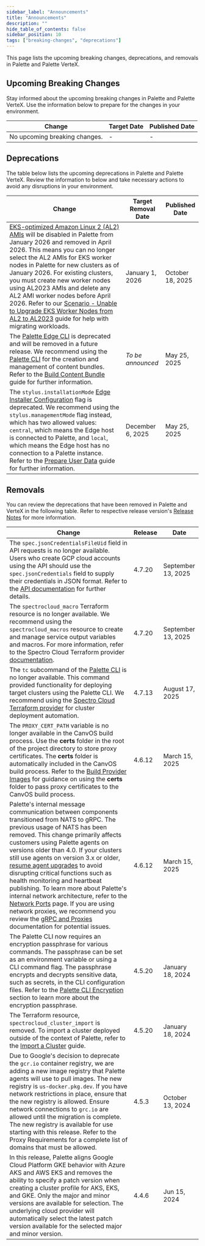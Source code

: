 ```yaml
---
sidebar_label: "Announcements"
title: "Announcements"
description: ""
hide_table_of_contents: false
sidebar_position: 10
tags: ["breaking-changes", "deprecations"]
---
```


This page lists the upcoming breaking changes, deprecations, and removals in Palette and Palette VerteX.

<!-- vale off -->

## Upcoming Breaking Changes

<!-- vale on -->

Stay informed about the upcoming breaking changes in Palette and Palette VerteX. Use the information below to prepare
for the changes in your environment.

| Change                        | Target Date | Published Date |
| ----------------------------- | ----------- | -------------- |
| No upcoming breaking changes. | -           | -              |

<!-- vale off -->

## Deprecations

<!-- vale on -->

The table below lists the upcoming deprecations in Palette and Palette VerteX. Review the information to below and take
necessary actions to avoid any disruptions in your environment.

| Change                                                                                                                                                                                                                                                                                                                                                                                                                                                                                                                                                                                                                                                                                        | Target Removal Date | Published Date   |
| --------------------------------------------------------------------------------------------------------------------------------------------------------------------------------------------------------------------------------------------------------------------------------------------------------------------------------------------------------------------------------------------------------------------------------------------------------------------------------------------------------------------------------------------------------------------------------------------------------------------------------------------------------------------------------------------- | ------------------- | ---------------- |
| [EKS-optimized Amazon Linux 2 (AL2) AMIs](https://docs.aws.amazon.com/eks/latest/userguide/eks-ami-deprecation-faqs.html) will be disabled in Palette from January 2026 and removed in April 2026. This means you can no longer select the AL2 AMIs for EKS worker nodes in Palette for new clusters as of January 2026. For existing clusters, you must create new worker nodes using AL2023 AMIs and delete any AL2 AMI worker nodes before April 2026. Refer to our [Scenario - Unable to Upgrade EKS Worker Nodes from AL2 to AL2023](../troubleshooting/cluster-deployment.md#scenario---unable-to-upgrade-eks-worker-nodes-from-al2-to-al2023) guide for help with migrating workloads. | January 1, 2026     | October 18, 2025 |
| The [Palette Edge CLI](../downloads/cli-tools.md#palette-edge-cli) is deprecated and will be removed in a future release. We recommend using the [Palette CLI](../automation/palette-cli/palette-cli.md) for the creation and management of content bundles. Refer to the [Build Content Bundle](../clusters/edge/edgeforge-workflow/palette-canvos/build-content-bundle.md) guide for further information.                                                                                                                                                                                                                                                                                   | _To be announced_   | May 25, 2025     |
| The `stylus.installationMode` [Edge Installer Configuration](../clusters/edge/edge-configuration/installer-reference.md) flag is deprecated. We recommend using the `stylus.managementMode` flag instead, which has two allowed values: `central`, which means the Edge host is connected to Palette, and `local`, which means the Edge host has no connection to a Palette instance. Refer to the [Prepare User Data](../clusters/edge/edgeforge-workflow/prepare-user-data.md) guide for further information.                                                                                                                                                                               | December 6, 2025    | May 25, 2025     |

## Removals

You can review the deprecations that have been removed in Palette and VerteX in the following table. Refer to respective
release version's [Release Notes](./release-notes.md) for more information.

| Change                                                                                                                                                                                                                                                                                                                                                                                                                                                                                                                                                                                                                                                                                                                                                                                | Release | Date               |
| ------------------------------------------------------------------------------------------------------------------------------------------------------------------------------------------------------------------------------------------------------------------------------------------------------------------------------------------------------------------------------------------------------------------------------------------------------------------------------------------------------------------------------------------------------------------------------------------------------------------------------------------------------------------------------------------------------------------------------------------------------------------------------------- | ------- | ------------------ |
| The `spec.jsonCredentialsFileUid` field in API requests is no longer available. Users who create GCP cloud accounts using the API should use the `spec.jsonCredentials` field to supply their credentials in JSON format. Refer to the [API documentation](/api/introduction) for further details.                                                                                                                                                                                                                                                                                                                                                                                                                                                                                    | 4.7.20  | September 13, 2025 |
| The `spectrocloud_macro` Terraform resource is no longer available. We recommend using the `spectrocloud_macros` resource to create and manage service output variables and macros. For more information, refer to the Spectro Cloud Terraform provider [documentation](https://registry.terraform.io/providers/spectrocloud/spectrocloud/latest/docs).                                                                                                                                                                                                                                                                                                                                                                                                                               | 4.7.20  | September 13, 2025 |
| The `tc` subcommand of the [Palette CLI](../automation/palette-cli/palette-cli.md) is no longer available. This command provided functionality for deploying target clusters using the Palette CLI. We recommend using the [Spectro Cloud Terraform provider](https://registry.terraform.io/providers/spectrocloud/spectrocloud/latest/docs) for cluster deployment automation.                                                                                                                                                                                                                                                                                                                                                                                                       | 4.7.13  | August 17, 2025    |
| The `PROXY_CERT_PATH` variable is no longer available in the CanvOS build process. Use the **certs** folder in the root of the project directory to store proxy certificates. The **certs** folder is automatically included in the CanvOS build process. Refer to the [Build Provider Images](../clusters/edge/edgeforge-workflow/palette-canvos/build-provider-images.md) for guidance on using the **certs** folder to pass proxy certificates to the CanvOS build process.                                                                                                                                                                                                                                                                                                        | 4.6.12  | March 15, 2025     |
| Palette's internal message communication between components transitioned from NATS to gRPC. The previous usage of NATS has been removed. This change primarily affects customers using Palette agents on versions older than 4.0. If your clusters still use agents on version 3.x or older, [resume agent upgrades](../clusters/cluster-management/platform-settings/pause-platform-upgrades.md) to avoid disrupting critical functions such as health monitoring and heartbeat publishing. To learn more about Palette's internal network architecture, refer to the [Network Ports](../architecture/networking-ports.md) page. If you are using network proxies, we recommend you review the [gRPC and Proxies](../architecture/grps-proxy.md) documentation for potential issues. | 4.6.12  | March 15, 2025     |
| The Palette CLI now requires an encryption passphrase for various commands. The passphrase can be set as an environment variable or using a CLI command flag. The passphrase encrypts and decrypts sensitive data, such as secrets, in the CLI configuration files. Refer to the [Palette CLI Encryption](../automation/palette-cli/palette-cli.md#encryption) section to learn more about the encryption passphrase.                                                                                                                                                                                                                                                                                                                                                                 | 4.5.20  | January 18, 2024   |
| The Terraform resource, `spectrocloud_cluster_import` is removed. To import a cluster deployed outside of the context of Palette, refer to the [Import a Cluster](../clusters/imported-clusters/cluster-import.md) guide.                                                                                                                                                                                                                                                                                                                                                                                                                                                                                                                                                             | 4.5.20  | January 18, 2024   |
| Due to Google's decision to deprecate the `gcr.io` container registry, we are adding a new image registry that Palette agents will use to pull images. The new registry is `us-docker.pkg.dev`. If you have network restrictions in place, ensure that the new registry is allowed. Ensure network connections to `grc.io` are allowed until the migration is complete. The new registry is available for use starting with this release. Refer to the Proxy Requirements for a complete list of domains that must be allowed.                                                                                                                                                                                                                                                        | 4.5.3   | October 13, 2024   |
| In this release, Palette aligns Google Cloud Platform GKE behavior with Azure AKS and AWS EKS and removes the ability to specify a patch version when creating a cluster profile for AKS, EKS, and GKE. Only the major and minor versions are available for selection. The underlying cloud provider will automatically select the latest patch version available for the selected major and minor version.                                                                                                                                                                                                                                                                                                                                                                           | 4.4.6   | Jun 15, 2024       |
